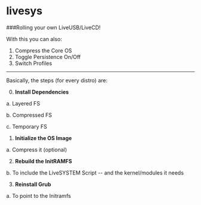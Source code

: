 # livesys

###Rolling your own LiveUSB/LiveCD!

With this you can also:

1. Compress the Core OS
2. Toggle Persistence On/Off
3. Switch Profiles

---

Basically, the steps (for every distro) are:

0. __Install Dependencies__


 a. Layered FS
 
 b. Compressed FS
 
 c. Temporary FS


1. __Initialize the OS Image__
 
 a. Compress it (optional)

2. __Rebuild the InitRAMFS__

 b. To include the LiveSYSTEM Script -- and the kernel/modules it needs

3. __Reinstall Grub__

 a. To point to the Initramfs
